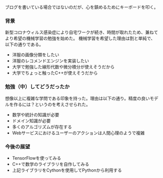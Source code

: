 ブログを書いている場合ではないのだが、心を鎮めるためにキーボードを叩く。

### 背景
新型コロナウィルス感染症により自宅ワークが続き、時間が取れたため、兼ねてより希望の機械学習の勉強を始めた。
機械学習を希望した理由は割と単純で、以下の通りである。
- 洋服の画像分類をしたい
- 洋服のレコメンドエンジンを実装したい
- 大学で勉強した線形代数や微分積分が使えそうだから
- 大学でちょっと触ったC++が使えそうだから

### 勉強（中）してどうだったか
想像以上に複雑な学問である印象を持った。理由は以下の通り。精度の良いモデルを作るには？というのを考えさせられた。
- 数学や統計の知識が必要
- ドメイン知識が必要
- 多くのアルゴリズムが存在する
- Webサービスにおけるユーザーのアクションは人間心理のようで複雑

### 今後の展望
- TensorFlowを使ってみる
- C++で数学のライブラリを自作してみる
- 上記ライブラリをCythonを使用してPythonから利用する

